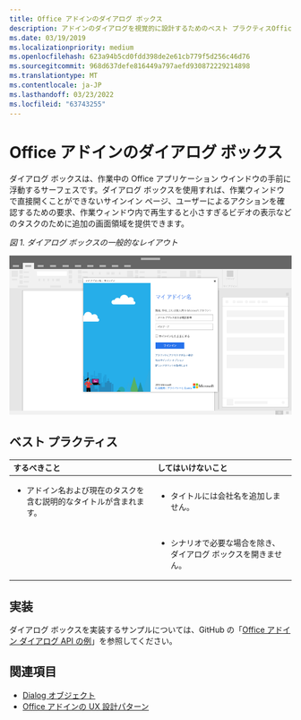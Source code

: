 ```yaml
---
title: Office アドインのダイアログ ボックス
description: アドインのダイアログを視覚的に設計するためのベスト プラクティスOffice説明します。
ms.date: 03/19/2019
ms.localizationpriority: medium
ms.openlocfilehash: 623a94b5cd0fdd398de2e61cb779f5d256c46d76
ms.sourcegitcommit: 968d637defe816449a797aefd930872229214898
ms.translationtype: MT
ms.contentlocale: ja-JP
ms.lasthandoff: 03/23/2022
ms.locfileid: "63743255"
---
```

# <a name="dialog-boxes-in-office-add-ins"></a>Office アドインのダイアログ ボックス

ダイアログ ボックスは、作業中の Office アプリケーション ウインドウの手前に浮動するサーフェスです。ダイアログ ボックスを使用すれば、作業ウィンドウで直接開くことができないサインイン ページ、ユーザーによるアクションを確認するための要求、作業ウィンドウ内で再生すると小さすぎるビデオの表示などのタスクのために追加の画面領域を提供できます。

*図 1. ダイアログ ボックスの一般的なレイアウト*

![アプリケーションに表示されるダイアログ ボックスの一般的Officeレイアウト。](../images/overview-with-app-dialog.png)

## <a name="best-practices"></a>ベスト プラクティス

|するべきこと|してはいけないこと|
|:-----|:--------|
|<ul><li>アドイン名および現在のタスクを含む説明的なタイトルが含まれます。</li></ul>|<ul><li>タイトルには会社名を追加しません。</li></ul>|
||<ul><li>シナリオで必要な場合を除き、ダイアログ ボックスを開きません。</li></ul>|

## <a name="implementation"></a>実装

ダイアログ ボックスを実装するサンプルについては、GitHub の「[Office アドイン ダイアログ API の例](https://github.com/OfficeDev/Office-Add-in-Dialog-API-Simple-Example)」を参照してください。

## <a name="see-also"></a>関連項目

- [Dialog オブジェクト](/javascript/api/office/office.dialog)
- [Office アドインの UX 設計パターン](../design/ux-design-pattern-templates.md)

